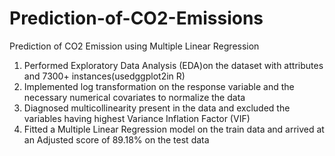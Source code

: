 # Prediction-of-CO2-Emissions
Prediction of CO2 Emission using Multiple Linear Regression

1. Performed Exploratory Data Analysis (EDA)on the dataset with attributes and 7300+ instances(usedggplot2in R)
2. Implemented log transformation on the response variable and the necessary numerical covariates to normalize the data
3. Diagnosed multicollinearity present in the data and excluded the variables having highest Variance Inflation Factor (VIF)
4. Fitted a Multiple Linear Regression model on the train data and arrived at an Adjusted score of 89.18% on the test data
